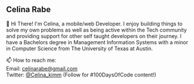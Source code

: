 ## Celina Rabe 


👋  Hi There! I'm Celina, a mobile/web Developer. I enjoy building things to solve my own problems as well as being active within the Tech community and providing support for other self taught developers on their journey. I have a Bachelors degree in Management Information Systems with a minor in Computer Science from The University of Texas at Austin. 

📫  How to reach me:  
Email: celinarabe@gmail.com  
Twitter: [@Celina_kimm](https://twitter.com/Celina_Kimm) (Follow for #100DaysOfCode content!)
<!-- 
![Github stats](https://github-readme-stats.vercel.app/api?username=Celinarabe&show_icons=true&theme=tokyonight&count_private=true)
 -->
<!-- ## Passion Projects

### Sign Tracker
I was inspired to create Sign Tracker (now Photo Mapper) while volunteering for a political campaign. [Visit site here!](https://sign-tracker-a5630.web.app/)
<br><br>
[![Readme Card](https://github-readme-stats.vercel.app/api/pin/?username=celinarabe&repo=sign-tracker)](https://github.com/Celinarabe/sign-tracker) -->


<!--
**Celinarabe/Celinarabe** is a ✨ _special_ ✨ repository because its `README.md` (this file) appears on your GitHub profile.

Here are some ideas to get you started:

- 🔭 I’m currently working on ...
- 🌱 I’m currently learning ...
- 👯 I’m looking to collaborate on ...
- 🤔 I’m looking for help with ...
- 💬 Ask me about ...
- 📫 How to reach me: ...
- 😄 Pronouns: ...
- ⚡ Fun fact: ...
-->

